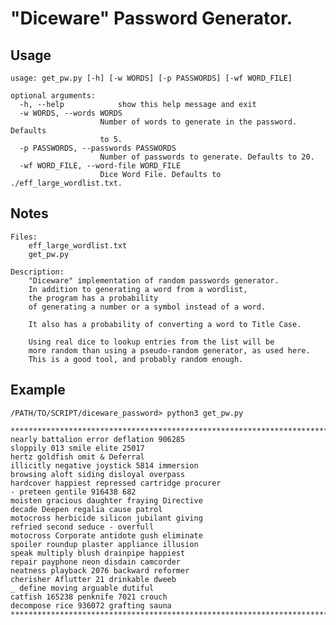 # "Diceware" Password Generator. 

## Usage
    usage: get_pw.py [-h] [-w WORDS] [-p PASSWORDS] [-wf WORD_FILE]

    optional arguments:
      -h, --help            show this help message and exit
      -w WORDS, --words WORDS
                        Number of words to generate in the password. Defaults
                        to 5.
      -p PASSWORDS, --passwords PASSWORDS
                        Number of passwords to generate. Defaults to 20.
      -wf WORD_FILE, --word-file WORD_FILE
                        Dice Word File. Defaults to ./eff_large_wordlist.txt.


## Notes
    Files:
        eff_large_wordlist.txt
        get_pw.py

    Description:
        "Diceware" implementation of random passwords generator.
        In addition to generating a word from a wordlist,
        the program has a probability
        of generating a number or a symbol instead of a word.

        It also has a probability of converting a word to Title Case.
        
        Using real dice to lookup entries from the list will be 
        more random than using a pseudo-random generator, as used here. 
        This is a good tool, and probably random enough. 

## Example
    /PATH/TO/SCRIPT/diceware_password> python3 get_pw.py
    
    ********************************************************************************
    nearly battalion error deflation 906285
    sloppily 013 smile elite 25017
    hertz goldfish omit & Deferral
    illicitly negative joystick 5814 immersion
    browsing aloft siding disloyal overpass
    hardcover happiest repressed cartridge procurer
    - preteen gentile 916438 682
    moisten gracious daughter fraying Directive
    decade Deepen regalia cause patrol
    motocross herbicide silicon jubilant giving
    refried second seduce - overfull
    motocross Corporate antidote gush eliminate
    spoiler roundup plaster appliance illusion
    speak multiply blush drainpipe happiest
    repair payphone neon disdain camcorder
    neatness playback 2076 backward reformer
    cherisher Aflutter 21 drinkable dweeb
    _ define moving arguable dutiful
    catfish 165238 penknife 7021 crouch
    decompose rice 936072 grafting sauna
    ********************************************************************************
